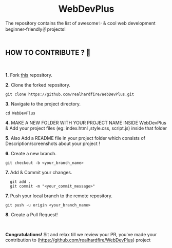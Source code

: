 <h1 align="center">WebDevPlus</h1>
The repository contains the list of awesome✨ &amp; cool web development beginner-friendly✌️ projects!

<br>
<br>

## HOW TO CONTRIBUTE ? 👷 

<br>

**1.** Fork [this](https://github.com/realhardfire/WebDevPlus) repository.

**2.** Clone the forked repository.

```terminal
git clone https://github.com/realhardfire/WebDevPlus.git
```

**3.** Navigate to the project directory.

```terminal
cd WebDevPlus
```

**4.**  MAKE A NEW FOLDER WITH YOUR PROJECT NAME INSIDE WebDevPlus & Add your project files (eg: index.html ,style.css, script.js) inside that folder
<br>

**5.**  Also Add a README file in your project folder which consists of Description/screenshots about your project !
          

**6.** Create a new branch.

```terminal
git checkout -b <your_branch_name>
```

**7.** Add & Commit your changes.

```terminal
  git add .
  git commit -m "<your_commit_message>"
```

**7.** Push your local branch to the remote repository.

```terminal
git push -u origin <your_branch_name>
```

**8.** Create a Pull Request!

<br>

**Congratulations!** Sit and relax till we review your PR, you've made your contribution to (https://github.com/realhardfire/WebDevPlus) project

<br>

